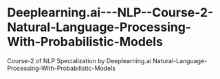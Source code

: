 # Deeplearning.ai---NLP--Course-2-Natural-Language-Processing-With-Probabilistic-Models
Course-2 of NLP Specialization by Deeplearning.ai Natural-Language-Processing-With-Probabilistic-Models
